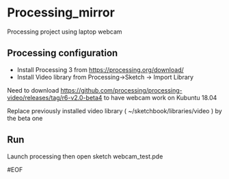 # Processing_mirror

Processing project using laptop webcam

## Processing configuration

* Install Processing 3 from https://processing.org/download/
* Install Video library from Processing->Sketch -> Import Library

Need to download https://github.com/processing/processing-video/releases/tag/r6-v2.0-beta4 to have webcam work on Kubuntu 18.04

Replace previously installed video library ( ~/sketchbook/libraries/video ) by the beta one

## Run

Launch processing then open sketch webcam_test.pde

#EOF

